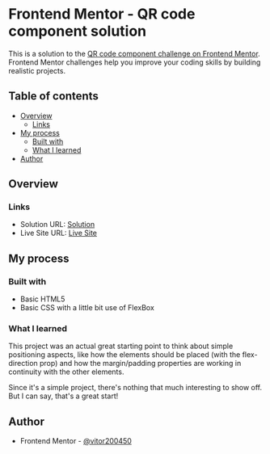 # Frontend Mentor - QR code component solution

This is a solution to the [QR code component challenge on Frontend Mentor](https://www.frontendmentor.io/challenges/qr-code-component-iux_sIO_H). Frontend Mentor challenges help you improve your coding skills by building realistic projects.

## Table of contents

-   [Overview](#overview)
    -   [Links](#links)
-   [My process](#my-process)
    -   [Built with](#built-with)
    -   [What I learned](#what-i-learned)
-   [Author](#author)

## Overview

### Links

-   Solution URL: [Solution](https://vitor200450.github.io/QR_Code_Component/)
-   Live Site URL: [Live Site](https://vitor200450.github.io/QR_Code_Component/)

## My process

### Built with

-   Basic HTML5
-   Basic CSS with a little bit use of FlexBox

### What I learned

This project was an actual great starting point to think about simple positioning aspects, like how the elements should be placed (with the flex-direction prop) and how the margin/padding properties are working in continuity with the other elements.

Since it's a simple project, there's nothing that much interesting to show off. But I can say, that's a great start!

## Author

-   Frontend Mentor - [@vitor200450](https://www.frontendmentor.io/profile/vitor200450)

